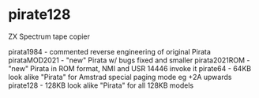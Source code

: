 # pirate128
ZX Spectrum tape copier

pirata1984	- commented reverse engineering of original Pirata
pirataMOD2021   - "new" Pirata w/ bugs fixed and smaller
pirata2021ROM	- "new" Pirata in ROM format, NMI and USR 14446 invoke it
pirate64	- 64KB look alike "Pirata" for Amstrad special paging mode
		  eg +2A upwards
pirate128	- 128KB look alike "Pirata" for all 128KB models
